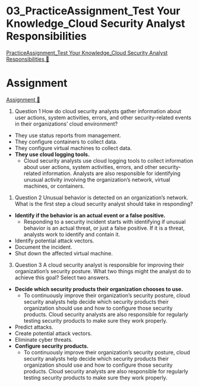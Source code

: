# 03_PracticeAssignment_Test Your Knowledge_Cloud Security Analyst Responsibilities

[PracticeAssignment_Test Your Knowledge_Cloud Security Analyst Responsibilities &#128279;](https://www.coursera.org/learn/introduction-to-security-principles-in-cloud-computing/assignment-submission/sCmhq/test-your-knowledge-cloud-security-analyst-responsibilities)

# Assignment

[Assignment &#128279;](https://www.coursera.org/learn/introduction-to-security-principles-in-cloud-computing/assignment-submission/sCmhq/test-your-knowledge-cloud-security-analyst-responsibilities/attempt)

1.  Question 1
    How do cloud security analysts gather information about user actions, system activities, errors, and other security-related events in their organizations’ cloud environment?

- They use status reports from management.
- They configure containers to collect data.
- They configure virtual machines to collect data.
- **They use cloud logging tools.**
  - Cloud security analysts use cloud logging tools to collect information about user actions, system activities, errors, and other security-related information. Analysts are also responsible for identifying unusual activity involving the organization’s network, virtual machines, or containers.

1. Question 2
   Unusual behavior is detected on an organization’s network. What is the first step a cloud security analyst should take in responding?

- **Identify if the behavior is an actual event or a false positive.**
  - Responding to a security incident starts with identifying if unusual behavior is an actual threat, or just a false positive. If it is a threat, analysts work to identify and contain it.
- Identify potential attack vectors.
- Document the incident.
- Shut down the affected virtual machine.

3. Question 3
   A cloud security analyst is responsible for improving their organization’s security posture. What two things might the analyst do to achieve this goal? Select two answers.

- **Decide which security products their organization chooses to use.**
  - To continuously improve their organization’s security posture, cloud security analysts help decide which security products their organization should use and how to configure those security products. Cloud security analysts are also responsible for regularly testing security products to make sure they work properly.
- Predict attacks.
- Create potential attack vectors.
- Eliminate cyber threats.
- **Configure security products.**
  - To continuously improve their organization’s security posture, cloud security analysts help decide which security products their organization should use and how to configure those security products. Cloud security analysts are also responsible for regularly testing security products to make sure they work properly.
